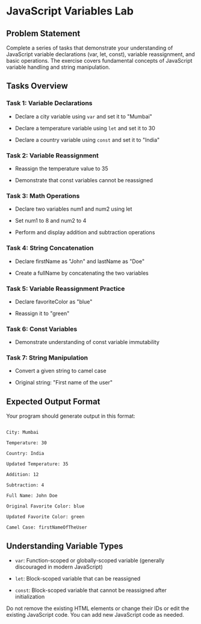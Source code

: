 # JavaScript Variables Lab


## Problem Statement


Complete a series of tasks that demonstrate your understanding of JavaScript variable declarations (var, let, const), variable reassignment, and basic operations. The exercise covers fundamental concepts of JavaScript variable handling and string manipulation.


## Tasks Overview


### Task 1: Variable Declarations

- Declare a city variable using `var` and set it to "Mumbai"

- Declare a temperature variable using `let` and set it to 30

- Declare a country variable using `const` and set it to "India"


### Task 2: Variable Reassignment

- Reassign the temperature value to 35

- Demonstrate that const variables cannot be reassigned


### Task 3: Math Operations

- Declare two variables num1 and num2 using let

- Set num1 to 8 and num2 to 4

- Perform and display addition and subtraction operations


### Task 4: String Concatenation

- Declare firstName as "John" and lastName as "Doe"

- Create a fullName by concatenating the two variables


### Task 5: Variable Reassignment Practice

- Declare favoriteColor as "blue"

- Reassign it to "green"


### Task 6: Const Variables

- Demonstrate understanding of const variable immutability


### Task 7: String Manipulation

- Convert a given string to camel case

- Original string: "First name of the user"


## Expected Output Format


Your program should generate output in this format:

```

City: Mumbai

Temperature: 30

Country: India

Updated Temperature: 35

Addition: 12

Subtraction: 4

Full Name: John Doe

Original Favorite Color: blue

Updated Favorite Color: green

Camel Case: firstNameOfTheUser

```


## Understanding Variable Types


- `var`: Function-scoped or globally-scoped variable (generally discouraged in modern JavaScript)

- `let`: Block-scoped variable that can be reassigned

- `const`: Block-scoped variable that cannot be reassigned after initialization


Do not remove the existing HTML elements or change their IDs or edit the existing JavaScript code. You can add new JavaScript code as needed.